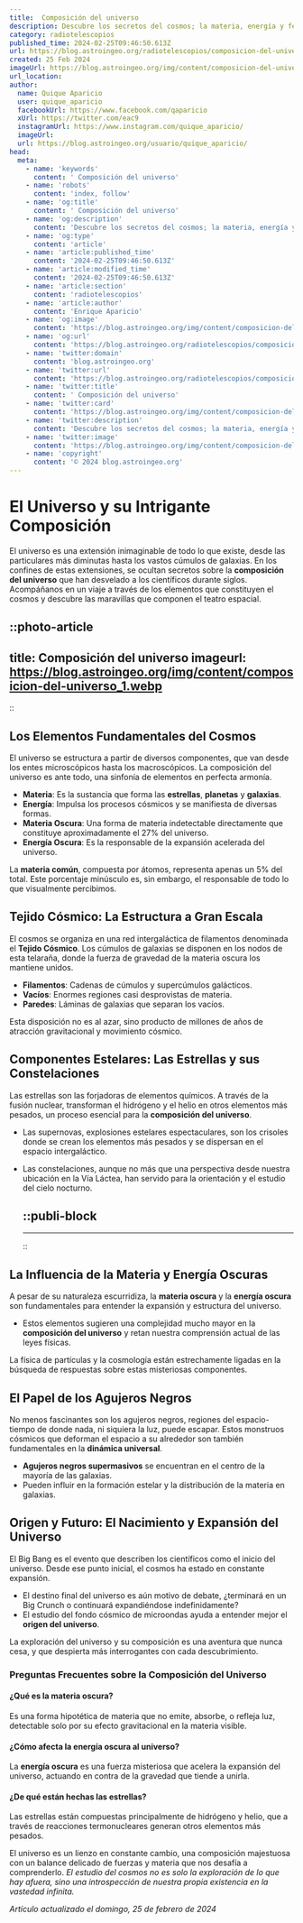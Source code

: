 ```yaml
---
title:  Composición del universo
description: Descubre los secretos del cosmos; la materia, energía y fenómenos que definen el universo. Explora su composición y maravillas con nosotros.
category: radiotelescopios
published_time: 2024-02-25T09:46:50.613Z
url: https://blog.astroingeo.org/radiotelescopios/composicion-del-universo
created: 25 Feb 2024
imageUrl: https://blog.astroingeo.org/img/content/composicion-del-universo_1.webp
url_location:
author:
  name: Quique Aparicio
  user: quique_aparicio
  facebookUrl: https://www.facebook.com/qaparicio
  xUrl: https://twitter.com/eac9
  instagramUrl: https://www.instagram.com/quique_aparicio/
  imageUrl: 
  url: https://blog.astroingeo.org/usuario/quique_aparicio/
head:
  meta:
    - name: 'keywords'
      content: ' Composición del universo'
    - name: 'robots'
      content: 'index, follow'
    - name: 'og:title'
      content: ' Composición del universo'
    - name: 'og:description'
      content: 'Descubre los secretos del cosmos; la materia, energía y fenómenos que definen el universo. Explora su composición y maravillas con nosotros.'
    - name: 'og:type'
      content: 'article'
    - name: 'article:published_time'
      content: '2024-02-25T09:46:50.613Z'
    - name: 'article:modified_time'
      content: '2024-02-25T09:46:50.613Z'
    - name: 'article:section'
      content: 'radiotelescopios'
    - name: 'article:author'
      content: 'Enrique Aparicio'
    - name: 'og:image'
      content: 'https://blog.astroingeo.org/img/content/composicion-del-universo_1.webp'
    - name: 'og:url'
      content: 'https://blog.astroingeo.org/radiotelescopios/composicion-del-universo'
    - name: 'twitter:domain'
      content: 'blog.astroingeo.org'
    - name: 'twitter:url'
      content: 'https://blog.astroingeo.org/radiotelescopios/composicion-del-universo'
    - name: 'twitter:title'
      content: ' Composición del universo'
    - name: 'twitter:card'
      content: 'https://blog.astroingeo.org/img/content/composicion-del-universo_1.webp'
    - name: 'twitter:description'
      content: 'Descubre los secretos del cosmos; la materia, energía y fenómenos que definen el universo. Explora su composición y maravillas con nosotros.'
    - name: 'twitter:image'
      content: 'https://blog.astroingeo.org/img/content/composicion-del-universo_1.webp'
    - name: 'copyright'
      content: '© 2024 blog.astroingeo.org'
---
```

# El Universo y su Intrigante Composición

El universo es una extensión inimaginable de todo lo que existe, desde las particulares más diminutas hasta los vastos cúmulos de galaxias. En los confines de estas extensiones, se ocultan secretos sobre la **composición del universo** que han desvelado a los científicos durante siglos. Acompáñanos en un viaje a través de los elementos que constituyen el cosmos y descubre las maravillas que componen el teatro espacial.


::photo-article
---
title:  Composición del universo
imageurl: https://blog.astroingeo.org/img/content/composicion-del-universo_1.webp
---
::


## Los Elementos Fundamentales del Cosmos

El universo se estructura a partir de diversos componentes, que van desde los entes microscópicos hasta los macroscópicos. La composición del universo es ante todo, una sinfonía de elementos en perfecta armonía.

- **Materia**: Es la sustancia que forma las **estrellas**, **planetas** y **galaxias**.
- **Energía**: Impulsa los procesos cósmicos y se manifiesta de diversas formas.
- **Materia Oscura**: Una forma de materia indetectable directamente que constituye aproximadamente el 27% del universo.
- **Energía Oscura**: Es la responsable de la expansión acelerada del universo.

La **materia común**, compuesta por átomos, representa apenas un 5% del total. Este porcentaje minúsculo es, sin embargo, el responsable de todo lo que visualmente percibimos.

## Tejido Cósmico: La Estructura a Gran Escala

El cosmos se organiza en una red intergaláctica de filamentos denominada el **Tejido Cósmico**. Los cúmulos de galaxias se disponen en los nodos de esta telaraña, donde la fuerza de gravedad de la materia oscura los mantiene unidos.

- **Filamentos**: Cadenas de cúmulos y supercúmulos galácticos.
- **Vacíos**: Enormes regiones casi desprovistas de materia.
- **Paredes**: Láminas de galaxias que separan los vacíos.

Esta disposición no es al azar, sino producto de millones de años de atracción gravitacional y movimiento cósmico.

## Componentes Estelares: Las Estrellas y sus Constelaciones

Las estrellas son las forjadoras de elementos químicos. A través de la fusión nuclear, transforman el hidrógeno y el helio en otros elementos más pesados, un proceso esencial para la **composición del universo**.

- Las supernovas, explosiones estelares espectaculares, son los crisoles donde se crean los elementos más pesados y se dispersan en el espacio intergaláctico.
- Las constelaciones, aunque no más que una perspectiva desde nuestra ubicación en la Vía Láctea, han servido para la orientación y el estudio del cielo nocturno.


  ::publi-block
  ---
  ---
  ::
  
  
## La Influencia de la Materia y Energía Oscuras

A pesar de su naturaleza escurridiza, la **materia oscura** y la **energía oscura** son fundamentales para entender la expansión y estructura del universo.

- Estos elementos sugieren una complejidad mucho mayor en la **composición del universo** y retan nuestra comprensión actual de las leyes físicas.

La física de partículas y la cosmología están estrechamente ligadas en la búsqueda de respuestas sobre estas misteriosas componentes.

## El Papel de los Agujeros Negros

No menos fascinantes son los agujeros negros, regiones del espacio-tiempo de donde nada, ni siquiera la luz, puede escapar. Estos monstruos cósmicos que deforman el espacio a su alrededor son también fundamentales en la **dinámica universal**.

- **Agujeros negros supermasivos** se encuentran en el centro de la mayoría de las galaxias.
- Pueden influir en la formación estelar y la distribución de la materia en galaxias.

## Origen y Futuro: El Nacimiento y Expansión del Universo

El Big Bang es el evento que describen los científicos como el inicio del universo. Desde ese punto inicial, el cosmos ha estado en constante expansión.

- El destino final del universo es aún motivo de debate, ¿terminará en un Big Crunch o continuará expandiéndose indefinidamente?
- El estudio del fondo cósmico de microondas ayuda a entender mejor el **origen del universo**.

La exploración del universo y su composición es una aventura que nunca cesa, y que despierta más interrogantes con cada descubrimiento.

### Preguntas Frecuentes sobre la Composición del Universo

#### ¿Qué es la materia oscura?
Es una forma hipotética de materia que no emite, absorbe, o refleja luz, detectable solo por su efecto gravitacional en la materia visible.

#### ¿Cómo afecta la energía oscura al universo?
La **energía oscura** es una fuerza misteriosa que acelera la expansión del universo, actuando en contra de la gravedad que tiende a unirla.

#### ¿De qué están hechas las estrellas?
Las estrellas están compuestas principalmente de hidrógeno y helio, que a través de reacciones termonucleares generan otros elementos más pesados.

El universo es un lienzo en constante cambio, una composición majestuosa con un balance delicado de fuerzas y materia que nos desafía a comprenderlo. *El estudio del cosmos no es solo la exploración de lo que hay afuera, sino una introspección de nuestra propia existencia en la vastedad infinita.*

_Artículo actualizado el domingo, 25 de febrero de 2024_